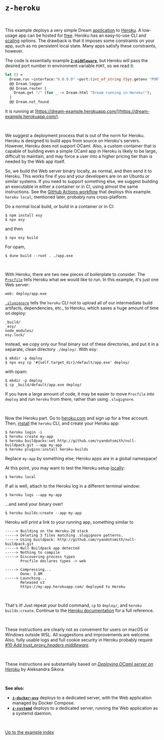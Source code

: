 # `z-heroku`

<br>

This example deploys a very simple Dream
[application](https://github.com/aantron/dream/blob/master/example/z-heroku/app.ml)
to [Heroku](https://www.heroku.com/). A low-usage app can be hosted for
[free](https://www.heroku.com/pricing). Heroku has an easy-to-use CLI and
[scaling](https://devcenter.heroku.com/articles/scaling) options. The drawback
is that it imposes some constraints on your app, such as no persistent local
state. Many apps satisfy these constraints, however.

The code is essentially example
[**`2-middleware`**](../2-middleware#files), but Heroku will pass the desired
port number in environment variable `PORT`, so we read it:

```ocaml
let () =
  Dream.run ~interface:"0.0.0.0" ~port:(int_of_string (Sys.getenv "PORT"))
  @@ Dream.logger
  @@ Dream.router [
    Dream.get "/" (fun _ -> Dream.html "Dream running in Heroku!");
  ]
  @@ Dream.not_found
```

It is running at
[https://dream-example.herokuapp.com/](https://dream-example.herokuapp.com/).

<br>

We suggest a deployment process that is out of the norm for Heroku. Heroku is
designed to build apps from source on Heroku's servers. However, Heroku does
not support OCaml. Also, a custom container that is capable of building even a
simple OCaml app in Heroku is likely to be large, difficult to maintain, and
may force a user into a higher pricing tier than is needed by the Web app
itself.

So, we build the Web server binary locally, as normal, and then send it to
Heroku. This works fine if you and your developers are on an Ubuntu or similar
systems. If you need to support something else, we suggest building an
executable in either a container or in CI, using almost the same instructions.
See the
[GitHub Actions workflow](https://github.com/aantron/dream/blob/heroku-ci/.github/workflows/heroku.yml)
that deploys this example. `heroku local`, mentioned later, probably runs
cross-platform.

Do a normal local build, or build in a container or in CI:

```
$ npm install esy
$ npx esy
```

and then

```
$ npx esy build
```

For opam,

```
$ dune build --root . ./app.exe
```

<br>

With Heroku, there are two new pieces of boilerplate to consider. The
[`Procfile`](https://github.com/aantron/dream/blob/master/example/z-heroku/Procfile)
tells Heroku what we would like to run. In this example, it's just one Web
server:

```
web: deploy/app.exe
```

[`.slugignore`](https://github.com/aantron/dream/blob/master/example/z-heroku/.slugignore) tells the `heroku` CLI not to upload all of our intermediate build
artifacts, dependencies, etc., to Heroku, which saves a huge amount of time on
deploy:

```
_build/
_esy/
node_modules/
esy.lock/
```

Instead, we copy only our final binary out of these directories, and put it in
a separate, clean directory `./deploy/`. With esy:

```
$ mkdir -p deploy
$ npx esy cp '#{self.target_dir}/default/app.exe' deploy/
```

with opam:

```
$ mkdir -p deploy
$ cp _build/default/app.exe deploy/
```

If you have a large amount of code, it may be easier to move `Procfile` into
`deploy` and run `heroku` from there, rather than using `.slugignore`.

<br>

Now the Heroku part. Go to [heroku.com](https://www.heroku.com/) and sign up
for a free account. Then,
[install](https://devcenter.heroku.com/articles/heroku-cli#download-and-install)
the `heroku` CLI, and create your Heroku app:

```
$ heroku login -i
$ heroku create my-app
$ heroku buildpacks:set http://github.com/ryandotsmith/null-buildpack.git --app my-app
$ heroku plugins:install heroku-builds
```

Replace `my-app` by something else; Heroku apps are in a global namespace!

At this point, you may want to test the Heroku setup
[locally](https://devcenter.heroku.com/articles/heroku-local):

```
$ heroku local
```

If all is well, attach to the Heroku log in a different terminal window:

```
$ heroku logs --app my-app
```

...and send your binary over!

```
$ heroku builds:create --app my-app
```

Heroku will print a link to your running app, something similar to

```
-----> Building on the Heroku-20 stack
-----> Deleting 3 files matching .slugignore patterns.
-----> Using buildpack: http://github.com/ryandotsmith/null-buildpack.git
-----> Null Buildpack app detected
-----> Nothing to compile
-----> Discovering process types
       Procfile declares types -> web

-----> Compressing...
       Done: 3.8M
-----> Launching...
       Released v3
       https://my-app.herokuapp.com/ deployed to Heroku
```

<br>

That's it! Just repeat your build command, `cp` to `deploy/`, and
`heroku builds:create`. Continue to the
[Heroku documentation](https://devcenter.heroku.com/categories/reference) for a
full reference.

<br>

These instructions are clearly not as convenient for users on macOS or Windows
outside WSL. All suggestions and improvements are welcome. Also, fully usable
logs and full cookie security in Heroku probably require
[#10 *Add trust_proxy_headers middleware*](https://github.com/aantron/dream/issues/10).

<br>

These instructions are substantially based on [*Deploying OCaml server on
Heroku*](https://medium.com/@aleksandrasays/deploying-ocaml-server-on-heroku-f91dcac11f11)
by Aleksandra Sikora.

<br>

**See also:**

- [**`z-docker-esy`**](../z-docker-esy#files) deploys to a dedicated server,
  with the Web application managed by Docker Compose.
- [**`z-systemd`**](../z-systemd#files) deploys to a dedicated server, running
  the Web application as a systemd daemon.

<br>

[Up to the example index](../#deploying)
